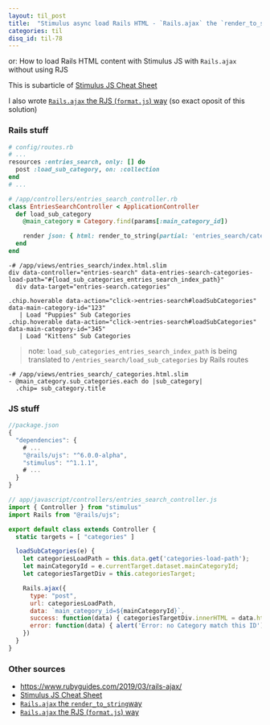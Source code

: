 ```yaml
---
layout: til_post
title:  "Stimulus async load Rails HTML - `Rails.ajax` the `render_to_string` way (full)"
categories: til
disq_id: til-78
---
```


or: How to load Rails HTML content with Stimulus JS with `Rails.ajax` without using RJS


This is subarticle of [Stimulus JS Cheat Sheet](https://blog.eq8.eu/til/stimulus-js-cheat-sheet.html)


I also wrote [`Rails.ajax` the RJS (`format.js`) way](https://blog.eq8.eu/til/stimulus-async-load-rails-html-railsajax-the-rjs-formatjs-way-full.html) (so exact oposit of this solution)


### Rails stuff

```ruby
# config/routes.rb
# ...
resources :entries_search, only: [] do
  post :load_sub_category, on: :collection
end
# ...
```

```ruby
# /app/controllers/entries_search_controller.rb
class EntriesSearchController < ApplicationController
  def load_sub_category
    @main_category = Category.find(params[:main_category_id])

    render json: { html: render_to_string(partial: 'entries_search/categories') }
  end
end
```

```slim
-# /app/views/entries_search/index.html.slim
div data-controller="entries-search" data-entries-search-categories-load-path="#{load_sub_categories_entries_search_index_path}"
  div data-target="entries-search.categories"

.chip.hoverable data-action="click->entries-search#loadSubCategories" data-main-category-id="123"
   | Load "Puppies" Sub Categories
.chip.hoverable data-action="click->entries-search#loadSubCategories" data-main-category-id="345"
   | Load "Kittens" Sub Categories
```

> note: `load_sub_categories_entries_search_index_path` is being translated to  `/entries_search/load_sub_categories` by Rails routes

```slim
-# /app/views/entries_search/_categories.html.slim
- @main_category.sub_categories.each do |sub_category|
  .chip= sub_category.title
```

### JS stuff

```js
//package.json
{
  "dependencies": {
    # ...
    "@rails/ujs": "^6.0.0-alpha",
    "stimulus": "^1.1.1",
    # ...
  }
}

```

```js
// app/javascript/controllers/entries_search_controller.js
import { Controller } from "stimulus"
import Rails from "@rails/ujs";

export default class extends Controller {
  static targets = [ "categories" ]

  loadSubCategories(e) {
    let categoriesLoadPath = this.data.get('categories-load-path');
    let mainCategoryId = e.currentTarget.dataset.mainCategoryId;
    let categoriesTargetDiv = this.categoriesTarget;

    Rails.ajax({
      type: "post",
      url: categoriesLoadPath,
      data: `main_category_id=${mainCategoryId}`,
      success: function(data) { categoriesTargetDiv.innerHTML = data.html; },
      error: function(data) { alert('Error: no Category match this ID') },
    })
  }
}
```


### Other sources

* <https://www.rubyguides.com/2019/03/rails-ajax/>
* [Stimulus JS Cheat Sheet](https://blog.eq8.eu/til/stimulus-js-cheat-sheet.html)
* [`Rails.ajax` the `render_to_string`way](https://blog.eq8.eu/til/stimulus-async-load-rails-html-railsajax-the-render_to_string-way-full.html)
* [`Rails.ajax` the RJS (`format.js`) way](https://blog.eq8.eu/til/stimulus-async-load-rails-html-railsajax-the-rjs-formatjs-way-full.html)

